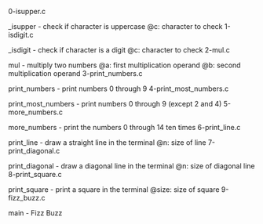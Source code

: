 0-isupper.c

_isupper - check if character is uppercase
@c: character to check
1-isdigit.c

_isdigit - check if character is a digit
@c: character to check
2-mul.c

mul - multiply two numbers
@a: first multiplication operand
@b: second multiplication operand
3-print_numbers.c

print_numbers - print numbers 0 through 9
4-print_most_numbers.c

print_most_numbers - print numbers 0 through 9 (except 2 and 4)
5-more_numbers.c

more_numbers - print the numbers 0 through 14 ten times
6-print_line.c

print_line - draw a straight line in the terminal
@n: size of line
7-print_diagonal.c

print_diagonal - draw a diagonal line in the terminal
@n: size of diagonal line
8-print_square.c

print_square - print a square in the terminal
@size: size of square
9-fizz_buzz.c

main - Fizz Buzz
